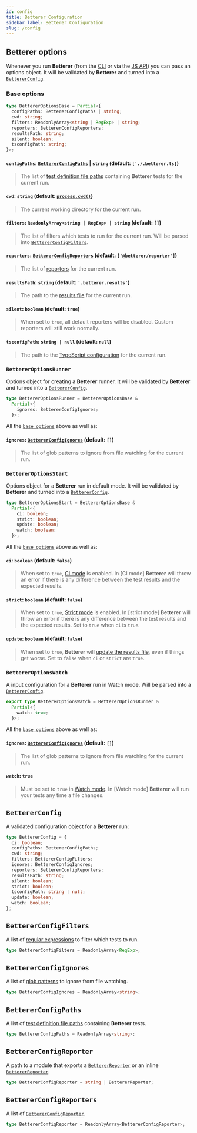 ```yaml
---
id: config
title: Betterer Configuration
sidebar_label: Betterer Configuration
slug: /config
---
```


## Betterer options

Whenever you run **Betterer** (from the [CLI](./running-betterer) or via the [JS API](./api)) you can pass an options object. It will be validated by **Betterer** and turned into a [`BettererConfig`](#bettererconfig).

### Base options

```typescript
type BettererOptionsBase = Partial<{
  configPaths: BettererConfigPaths | string;
  cwd: string;
  filters: ReadonlyArray<string | RegExp> | string;
  reporters: BettererConfigReporters;
  resultsPath: string;
  silent: boolean;
  tsconfigPath: string;
}>;
```

#### `configPaths`: [`BettererConfigPaths`](#bettererconfigpaths) | `string` (default: `['./.betterer.ts]`)

> The list of [test definition file paths](./test-definition-file) containing **Betterer** tests for the current run.

#### `cwd`: `string` (default: [`process.cwd()`](https://nodejs.org/api/process.html#process_process_cwd))

> The current working directory for the current run.

#### `filters`: `ReadonlyArray<string | RegExp> | string` (default: `[]`)

> The list of filters which tests to run for the current run. Will be parsed into [`BettererConfigFilters`](#bettererconfigfilters).

#### `reporters`: [`BettererConfigReporters`](#bettererconfigreporters) (default: `['@betterer/reporter']`)

> The list of [reporters](./reporters) for the current run.

#### `resultsPath`: `string` (default: `'.betterer.results'`)

> The path to the [results file](./results-file) for the current run.

#### `silent`: `boolean` (default: `true`)

> When set to `true`, all default reporters will be disabled. Custom reporters will still work normally.

#### `tsconfigPath`: `string | null` (default: `null`)

> The path to the [TypeScript configuration](./betterer-and-typescript) for the current run.

### `BettererOptionsRunner`

Options object for creating a **Betterer** runner. It will be validated by **Betterer** and turned into a [`BettererConfig`](#bettererconfig).

```typescript
type BettererOptionsRunner = BettererOptionsBase &
  Partial<{
    ignores: BettererConfigIgnores;
  }>;
```

All the [`base options`](#base-options) above as well as:

#### `ignores`: [`BettererConfigIgnores`](#bettererconfigignores) (default: `[]`)

> The list of glob patterns to ignore from file watching for the current run.

### `BettererOptionsStart`

Options object for a **Betterer** run in default mode. It will be validated by **Betterer** and turned into a [`BettererConfig`](#bettererconfig).

```typescript
type BettererOptionsStart = BettererOptionsBase &
  Partial<{
    ci: boolean;
    strict: boolean;
    update: boolean;
    watch: boolean;
  }>;
```

All the [`base options`](#base-options) above as well as:

#### `ci`: `boolean` (default: `false`)

> When set to `true`, [CI mode](./running-betterer#ci-mode-run-your-tests-and-throw-on-changes) is enabled. In [CI mode] **Betterer** will throw an error if there is any difference between the test results and the expected results.

#### `strict`: `boolean` (default: `false`)

> When set to `true`, [Strict mode](./running-betterer#ci-mode-run-your-tests-and-throw-on-changes) is enabled. In [strict mode] **Betterer** will throw an error if there is any difference between the test results and the expected results. Set to `true` when `ci` is `true`.

#### `update`: `boolean` (default: `false`)

> When set to `true`, **Betterer** will [update the results file](./updating-results), even if things get worse. Set to `false` when `ci` or `strict` are `true`.

### `BettererOptionsWatch`

A input configuration for a **Betterer** run in Watch mode. Will be parsed into a [`BettererConfig`](#bettererconfig).

```typescript
export type BettererOptionsWatch = BettererOptionsRunner &
  Partial<{
    watch: true;
  }>;
```

All the [`base options`](#base-options) above as well as:

#### `ignores`: [`BettererConfigIgnores`](./config#bettererconfigignores) (default: `[]`)

> The list of glob patterns to ignore from file watching for the current run.

#### `watch`: `true`

> Must be set to `true` in [Watch mode](./running-betterer#watch-mode-run-your-tests-when-files-change). In [Watch mode] **Betterer** will run your tests any time a file changes.

## `BettererConfig`

A validated configuration object for a **Betterer** run:

```typescript
type BettererConfig = {
  ci: boolean;
  configPaths: BettererConfigPaths;
  cwd: string;
  filters: BettererConfigFilters;
  ignores: BettererConfigIgnores;
  reporters: BettererConfigReporters;
  resultsPath: string;
  silent: boolean;
  strict: boolean;
  tsconfigPath: string | null;
  update: boolean;
  watch: boolean;
};
```

## `BettererConfigFilters`

A list of [regular expressions](https://developer.mozilla.org/en-US/docs/Web/JavaScript/Reference/Global_Objects/RegExp) to filter which tests to run.

```typescript
type BettererConfigFilters = ReadonlyArray<RegExp>;
```

## `BettererConfigIgnores`

A list of [glob patterns](https://www.npmjs.com/package/glob#glob-primer) to ignore from file watching.

```typescript
type BettererConfigIgnores = ReadonlyArray<string>;
```

## `BettererConfigPaths`

A list of [test definition file paths](./test-definition-file) containing **Betterer** tests.

```typescript
type BettererConfigPaths = ReadonlyArray<string>;
```

## `BettererConfigReporter`

A path to a module that exports a [`BettererReporter`](./reporter#bettererreporter) or an inline [`BettererReporter`](./reporter#bettererreporter).

```typescript
type BettererConfigReporter = string | BettererReporter;
```

## `BettererConfigReporters`

A list of [`BettererConfigReporter`](#bettererconfigreporter).

```typescript
type BettererConfigReporter = ReadonlyArray<BettererConfigReporter>;
```

